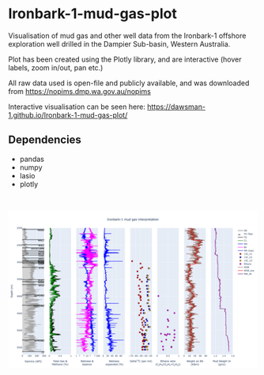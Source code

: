 # Ironbark-1-mud-gas-plot
Visualisation of mud gas and other well data from the Ironbark-1 offshore exploration well drilled in the Dampier Sub-basin, Western Australia.

Plot has been created using the Plotly library, and are interactive (hover labels, zoom in/out, pan etc.)

All raw data used is open-file and publicly available, and was downloaded from https://nopims.dmp.wa.gov.au/nopims

Interactive visualisation can be seen here: https://dawsman-1.github.io/Ironbark-1-mud-gas-plot/

## Dependencies
* pandas
* numpy
* lasio
* plotly

<br/>

![alt text](https://github.com/dawsman-1/Ironbark-1-mud-gas-plot/blob/main/Data/Ironbark-1_plot_for_readme.png?raw=true)
